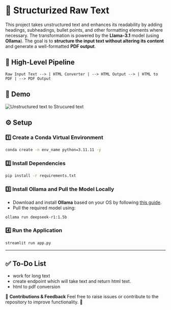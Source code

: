 # 📄 Structurized Raw Text

This project takes unstructured text and enhances its readability by adding headings, subheadings, bullet points, and other formatting elements where necessary. The transformation is powered by the **Llama-3.1** model (using **Ollama**). The goal is to **structure the input text without altering its content** and generate a well-formatted **PDF output**.

## 🔹 High-Level Pipeline

```
Raw Input Text --> | HTML Converter | --> HTML Output --> | HTML to PDF | --> PDF Output
```

## 📌 Demo

![Unstructured text to Strucured text ](demo/structured_text.gif)

## ⚙️ Setup

### 1️⃣ Create a Conda Virtual Environment

```sh
conda create -n env_name python=3.11.11 -y
```

### 2️⃣ Install Dependencies

```sh
pip install -r requirements.txt
```

### 3️⃣ Install Ollama and Pull the Model Locally

- Download and install **Ollama** based on your OS by following [this guide](https://ollama.com/download).
- Pull the required model using:

```sh
ollama run deepseek-r1:1.5b
```

### 4️⃣ Run the Application

```sh
streamlit run app.py
```

---

## ✅ To-Do List

- work for long text
- create endpoint which will take text and return html text.
- html to pdf conversion



📌 **Contributions & Feedback**
Feel free to raise issues or contribute to the repository to improve functionality. 🚀

